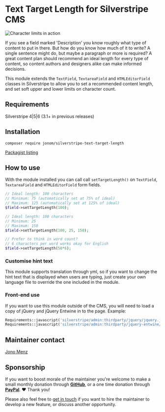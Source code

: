 # Text Target Length for Silverstripe CMS

![Character limits in action](screenshots/character-count.gif)

If you see a field marked 'Description' you know roughly what type of content to put in there. But how do you know how much of it to write? A single sentence might do, but maybe a paragraph or more is required? A great content plan should recommend an ideal length for every type of content, so content authors and designers alike can make informed decisions.

This module extends the `TextField`, `TextareaField` and `HTMLEditorField` classes in Silverstripe to allow you to set a recommended content length, and set soft upper and lower limits on character count.

## Requirements

Silverstripe 4|5|6 (3.1+ in previous releases)

## Installation

`composer require jonom/silverstripe-text-target-length`

[Packagist listing](https://packagist.org/packages/jonom/silverstripe-text-target-length)

## How to use

With the module installed you can call call `setTargetLength()` on `TextField`, `TextareaField` and `HTMLEditorField` form fields.

```php
// Ideal length: 100 characters
// Minimum: 75 (automatically set at 75% of ideal)
// Maximum: 125 (automatically set at 125% of ideal)
$field->setTargetLength(100);

// Ideal length: 100 characters
// Minimum: 25
// Maximum: 150
$field->setTargetLength(100, 25, 150);

// Prefer to think in word count?
// 6 characters per word works okay for English
$field->setTargetLength(50*6);
```

### Customise hint text

This module supports translation through yml, so if you want to change the hint text that is displayed when users are typing, just create your own language file to override the one included in the module.

### Front-end use

If you want to use this module outside of the CMS, you will need to load a copy of jQuery and jQuery Entwine in to the page. Example:

```php
Requirements::javascript('silverstripe/admin:thirdparty/jquery/jquery.js');
Requirements::javascript('silverstripe/admin:thirdparty/jquery-entwine/dist/jquery.entwine-dist.js');
```

## Maintainer contact

[Jono Menz](https://jonomenz.com)

## Sponsorship

If you want to boost morale of the maintainer you're welcome to make a small monthly donation through [**GitHub**](https://github.com/sponsors/jonom), or a one time donation through [**PayPal**](https://www.paypal.com/cgi-bin/webscr?cmd=_s-xclick&hosted_button_id=Z5HEZREZSKA6A). ❤️ Thank you!

Please also feel free to [get in touch](https://jonomenz.com) if you want to hire the maintainer to develop a new feature, or discuss another opportunity.
